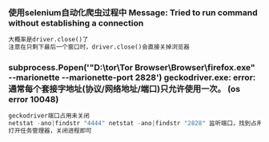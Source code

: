 ### 使用selenium自动化爬虫过程中 Message: Tried to run command without establishing a connection

~~~python
大概率是driver.close()了
注意在只剩下最后一个窗口时，driver.close()会直接关掉浏览器
~~~



###   subprocess.Popen('"D:\\tor\Tor Browser\Browser\\firefox.exe"  --marionette --marionette-port 2828')			geckodriver.exe: error: 通常每个套接字地址(协议/网络地址/端口)只允许使用一次。 (os error 10048)

~~~python
geckodriver端口占用未关闭
netstat -ano|findstr "4444" netstat -ano|findstr "2828" 监听端口，找到占用，后面的数字是PID
打开任务管理器，关闭进程即可
~~~

